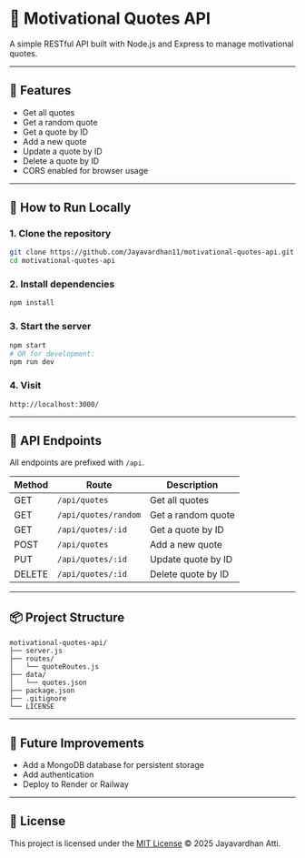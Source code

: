 # 💬 Motivational Quotes API

A simple RESTful API built with Node.js and Express to manage motivational quotes.

---

## 📁 Features

- Get all quotes
- Get a random quote
- Get a quote by ID
- Add a new quote
- Update a quote by ID
- Delete a quote by ID
- CORS enabled for browser usage

---

## 🚀 How to Run Locally

### 1. Clone the repository
```bash
git clone https://github.com/Jayavardhan11/motivational-quotes-api.git
cd motivational-quotes-api
```

### 2. Install dependencies
```bash
npm install
```

### 3. Start the server
```bash
npm start
# OR for development:
npm run dev
```

### 4. Visit
```
http://localhost:3000/
```

---

## 📌 API Endpoints

All endpoints are prefixed with `/api`.

| Method | Route                  | Description                |
|--------|------------------------|----------------------------|
| GET    | `/api/quotes`          | Get all quotes             |
| GET    | `/api/quotes/random`   | Get a random quote         |
| GET    | `/api/quotes/:id`      | Get a quote by ID          |
| POST   | `/api/quotes`          | Add a new quote            |
| PUT    | `/api/quotes/:id`      | Update quote by ID         |
| DELETE | `/api/quotes/:id`      | Delete quote by ID         |

---

## 📦 Project Structure

```
motivational-quotes-api/
├── server.js
├── routes/
│   └── quoteRoutes.js
├── data/
│   └── quotes.json
├── package.json
├── .gitignore
└── LICENSE
```

---

## 🧠 Future Improvements

- Add a MongoDB database for persistent storage
- Add authentication
- Deploy to Render or Railway

---

## 📜 License

This project is licensed under the [MIT License](./LICENSE) © 2025 Jayavardhan Atti.
